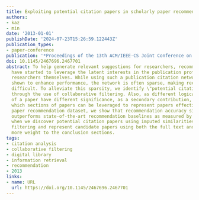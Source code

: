 ```yaml
---
title: Exploiting potential citation papers in scholarly paper recommendation
authors:
- kaz
- min
date: '2013-01-01'
publishDate: '2024-07-23T15:26:59.122443Z'
publication_types:
- paper-conference
publication: '*Proceedings of the 13th ACM/IEEE-CS Joint Conference on Digital Libraries*'
doi: 10.1145/2467696.2467701
abstract: To help generate relevant suggestions for researchers, recommendation systems
  have started to leverage the latent interests in the publication profiles of the
  researchers themselves. While using such a publication citation network has been
  shown to enhance performance, the network is often sparse, making recommendation
  difficult. To alleviate this sparsity, we identify \"potential citation papers\"
  through the use of collaborative filtering. Also, as different logical sections
  of a paper have different significance, as a secondary contribution, we investigate
  which sections of papers can be leveraged to represent papers effectively.On a scholarly
  paper recommendation dataset, we show that recommendation accuracy significantly
  outperforms state-of-the-art recommendation baselines as measured by nDCG and MRR,
  when we discover potential citation papers using imputed similarities via collaborative
  filtering and represent candidate papers using both the full text and assigning
  more weight to the conclusion sections.
tags:
- citation analysis
- collaborative filtering
- digital library
- information retrieval
- recommendation
- 2013
links:
- name: URL
  url: https://doi.org/10.1145/2467696.2467701
---
```

